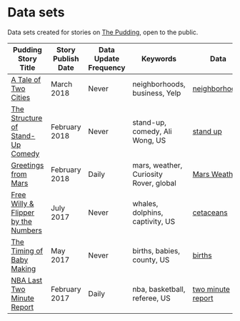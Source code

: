 # Data sets

Data sets created for stories on [The Pudding](https://pudding.cool), open to the public.

| Pudding Story Title                                                            | Story Publish Date | Data Update Frequency | Keywords                               | Data                                                                                             |
| ------------------------------------------------------------------------------ | ------------------ | --------------------- | -------------------------------------- | ------------------------------------------------------------------------------------------------ |
| [A Tale of Two Cities](https://pudding.cool/2018/03/neighborhoods)             | March 2018         | Never                 | neighborhoods, business, Yelp          | [neighborhoods](https://github.com/polygraph-cool/data/tree/master/neighborhoods)                |
| [The Structure of Stand-Up Comedy](https://pudding.cool/2018/02/stand-up)      | February 2018      | Never                 | stand-up, comedy, Ali Wong, US         | [stand up](https://github.com/polygraph-cool/stand-up/tree/master/output)                        |
| [Greetings from Mars](https://pudding.cool/2018/01/mars-weather/)              | February 2018      | Daily                 | mars, weather, Curiosity Rover, global | [Mars Weather](https://github.com/polygraph-cool/data/tree/master/mars-weather)                  |
| [Free Willy & Flipper by the Numbers](https://pudding.cool/2017/07/cetaceans/) | July 2017          | Never                 | whales, dolphins, captivity, US        | [cetaceans](https://github.com/polygraph-cool/data/tree/master/cetaceans)                        |
| [The Timing of Baby Making](https://pudding.cool/2017/05/births/)              | May 2017           | Never                 | births, babies, county, US             | [births](https://github.com/polygraph-cool/data/tree/master/births)                              |
| [NBA Last Two Minute Report](https://pudding.cool/2017/02/two-minute-report)   | February 2017      | Daily                 | nba, basketball, referee, US           | [two minute report](https://github.com/polygraph-cool/last-two-minute-report/tree/master/output) |
